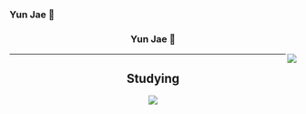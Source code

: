 ### Yun Jae 👋

<!--
**yunjae228/yunjae228** is a ✨ _special_ ✨ repository because its `README.md` (this file) appears on your GitHub profile.

Here are some ideas to get you started:

- 🔭 I’m currently working on ...
- 🌱 I’m currently learning ...
- 👯 I’m looking to collaborate on ...
- 🤔 I’m looking for help with ...
- 💬 Ask me about ...
- 📫 How to reach me: ...
- 😄 Pronouns: ...
- ⚡ Fun fact: ...
-->

<div align="center">
  
### Yun Jae 👋
  
<img align="right" src = "https://github-readme-stats.vercel.app/api/top-langs/?username=yunjae228"/>
  
  ---
  
## Studying
  <img src="https://img.shields.io/badge/JavaScript-F7DF1E?style=flat-square&logo=JavaScript&logoColor=black"/>
  
  
</div>
